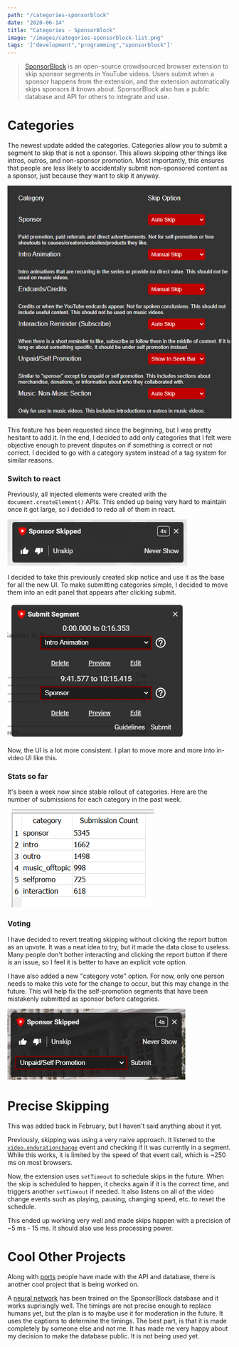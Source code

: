 ```yaml
---
path: "/categories-sponsorblock"
date: "2020-06-14"
title: "Categories - SponsorBlock"
image: "/images/categories-sponsorblock-list.png"
tags: '["development","programming","sponsorblock"]'
---
```


> [SponsorBlock](https://sponsor.ajay.app) is an open-source crowdsourced browser extension to skip sponsor segments in YouTube videos. Users submit when a sponsor happens from the extension, and the extension automatically skips sponsors it knows about. SponsorBlock also has a public database and API for others to integrate and use.

# Categories

The newest update added the categories. Categories allow you to submit a segment to skip that is not a sponsor. This allows skipping other things like intros, outros, and non-sponsor promotion. Most importantly, this ensures that people are less likely to accidentally submit non-sponsored content as a sponsor, just because they want to skip it anyway.

![image.png](/images/categories-sponsorblock-list.png)

This feature has been requested since the beginning, but I was pretty hesitant to add it. In the end, I decided to add only categories that I felt were objective enough to prevent disputes on if something is correct or not correct. I decided to go with a category system instead of a tag system for similar reasons.

### Switch to react

Previously, all injected elements were created with the `document.createElement()` APIs. This ended up being very hard to maintain once it got large, so I decided to redo all of them in react.

![image.png](/images/categories-sponsorblock-notice.png)

I decided to take this previously created skip notice and use it as the base for all the new UI. To make submitting categories simple, I decided to move them into an edit panel that appears after clicking submit.

![image.png](/images/categories-sponsorblock-submit.png)

Now, the UI is a lot more consistent. I plan to move more and more into in-video UI like this.

### Stats so far

It's been a week now since stable rollout of categories. Here are the number of submissions for each category in the past week.

![image.png](/images/categories-sponsorblock-stats.png)


### Voting

I have decided to revert treating skipping without clicking the report button as an upvote. It was a neat idea to try, but it made the data close to useless. Many people don't bother interacting and clicking the report button if there is an issue, so I feel it is better to have an explicit vote option.

I have also added a new "category vote" option. For now, only one person needs to make this vote for the change to occur, but this may change in the future. This will help fix the self-promotion segments that have been mistakenly submitted as sponsor before categories.

![image.png](/images/categories-sponsorblock-vote.png)

# Precise Skipping

This was added back in February, but I haven't said anything about it yet.

Previously, skipping was using a very naive approach. It listened to the [`video.ondurationchange`](https://developer.mozilla.org/en-US/docs/Web/API/HTMLMediaElement/durationchange_event) event and checking if it was currently in a segment. While this works, it is limited by the speed of that event call, which is ~250 ms on most browsers.

Now, the extension uses `setTimeout` to schedule skips in the future. When the skip is scheduled to happen, it checks again if it is the correct time, and triggers another `setTimeout` if needed. It also listens on all of the video change events such as playing, pausing, changing speed, etc. to reset the schedule.

This ended up working very well and made skips happen with a precision of ~5 ms - 15 ms. It should also use less processing power.

# Cool Other Projects

Along with [ports](https://github.com/ajayyy/SponsorBlock/wiki/Unofficial-Ports) people have made with the API and database, there is another cool project that is being worked on.

A [neural network](https://github.com/andrewzlee/NeuralBlock) has been trained on the SponsorBlock database and it works suprisingly well. The timings are not precise enough to replace humans yet, but the plan is to maybe use it for moderation in the future. It uses the captions to determine the timings. The best part, is that it is made completely by someone else and not me. It has made me very happy about my decision to make the database public. It is not being used yet.